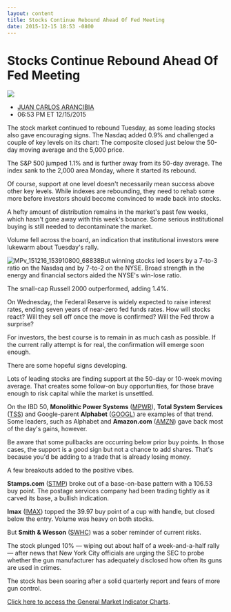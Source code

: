```yaml
---
layout: content
title: Stocks Continue Rebound Ahead Of Fed Meeting
date: 2015-12-15 18:53 -0800
---
```



Stocks Continue Rebound Ahead Of Fed Meeting
=============================================


![](https://www.investors.com/wp-content/themes/ibd/dist/images/ibd-placeholder.png)

* [JUAN CARLOS ARANCIBIA](https://www.investors.com/author/arancibiaj/ "Posts by JUAN CARLOS ARANCIBIA")
* 06:53 PM ET 12/15/2015




The stock market continued to rebound Tuesday, as some leading stocks also gave encouraging signs. The Nasdaq added 0.9% and challenged a couple of key levels on its chart: The composite closed just below the 50-day moving average and the 5,000 price.


The S&P 500 jumped 1.1% and is further away from its 50-day average. The index sank to the 2,000 area Monday, where it started its rebound.


Of course, support at one level doesn't necessarily mean success above other key levels. While indexes are rebounding, they need to rehab some more before investors should become convinced to wade back into stocks.


A hefty amount of distribution remains in the market's past few weeks, which hasn't gone away with this week's bounce. Some serious institutional buying is still needed to decontaminate the market.


Volume fell across the board, an indication that institutional investors were lukewarm about Tuesday's rally.


![MPv_151216_153910800_68838](https://www.investors.com/wp-content/uploads/2015/12/MPv_151216_153910800_68838.gif)But winning stocks led losers by a 7-to-3 ratio on the Nasdaq and by 7-to-2 on the NYSE. Broad strength in the energy and financial sectors aided the NYSE's win-lose ratio.


The small-cap Russell 2000 outperformed, adding 1.4%.


On Wednesday, the Federal Reserve is widely expected to raise interest rates, ending seven years of near-zero fed funds rates. How will stocks react? Will they sell off once the move is confirmed? Will the Fed throw a surprise?


For investors, the best course is to remain in as much cash as possible. If the current rally attempt is for real, the confirmation will emerge soon enough.


There are some hopeful signs developing.


Lots of leading stocks are finding support at the 50-day or 10-week moving average. That creates some follow-on buy opportunities, for those brave enough to risk capital while the market is unsettled.


On the IBD 50, **Monolithic Power Systems** ([MPWR](https://research.investors.com/quote.aspx?symbol=MPWR)), **Total System Services** ([TSS](https://research.investors.com/quote.aspx?symbol=TSS)) and Google-parent **Alphabet** ([GOOGL](https://research.investors.com/quote.aspx?symbol=GOOGL)) are examples of that trend. Some leaders, such as Alphabet and **Amazon.com** ([AMZN](https://research.investors.com/quote.aspx?symbol=AMZN)) gave back most of the day's gains, however.


Be aware that some pullbacks are occurring below prior buy points. In those cases, the support is a good sign but not a chance to add shares. That's because you'd be adding to a trade that is already losing money.


A few breakouts added to the positive vibes.


**Stamps.com** ([STMP](https://research.investors.com/quote.aspx?symbol=STMP)) broke out of a base-on-base pattern with a 106.53 buy point. The postage services company had been trading tightly as it carved its base, a bullish indication.


**Imax** ([IMAX](https://research.investors.com/quote.aspx?symbol=IMAX)) topped the 39.97 buy point of a cup with handle, but closed below the entry. Volume was heavy on both stocks.


But **Smith & Wesson** ([SWHC](https://research.investors.com/quote.aspx?symbol=SWHC)) was a sober reminder of current risks.


The stock plunged 10% — wiping out about half of a week-and-a-half rally — after news that New York City officials are urging the SEC to probe whether the gun manufacturer has adequately disclosed how often its guns are used in crimes.


The stock has been soaring after a solid quarterly report and fears of more gun control.


[Click here to access the General Market Indicator Charts](https://www.investors.com/pdf/GMI_121615.pdf).





